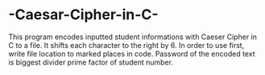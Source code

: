 # -Caesar-Cipher-in-C-
This program encodes inputted student informations with Caeser Cipher in C to a file. 
It shifts each character to the right by 6. 
In order to use first, write file location to marked places in code. 
Password of the encoded text is biggest divider prime factor of student number.
